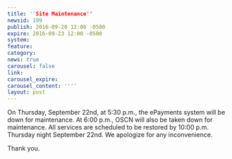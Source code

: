 ```yaml
---
title: ''Site Maintenance''
newsid: 199
publish: 2016-09-20 12:00 -0500
expire: 2016-09-23 12:00 -0500
system: 
feature: 
category: 
news: true
carousel: false
link: 
carousel_expire: 
carousel_content: ''''
layout: post
---
```

<p>On Thursday, September 22nd, at 5:30 p.m., the ePayments system will be down for maintenance.  At 6:00 p.m., OSCN will also be taken down for maintenance.  All services are scheduled to be restored by 10:00 p.m. Thursday night September 22nd.  We apologize for any inconvenience.
</p><p>Thank you.</p>